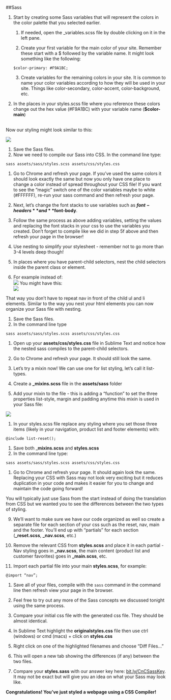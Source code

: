 ##Sass


1. Start by creating some Sass variables that will represent the colors in the color palette that you selected earlier.

    1. If needed, open the _variables.scss file by double clicking on it in the left pane. 
    
    2. Create your first variable for the main color of your site. Remember these start with a $ followed by the variable name.  It might look something like the following:
    
    ```
    $color-primary: #F9A1BC;
    ```
    
    3. Create variables for the remaining colors in your site.  It is common to name your color variables according to how they will be used in your site.  Things like color-secondary, color-accent, color-background, etc.
    
1. In the places in your styles.scss file where you reference these colors change out the hex value (#F9A1BC) with your variable name (**$color-main**)<br><br>

Now our styling might look similar to this:

![](../images/image06.png)

1. Save the Sass files.
1. Now we need to compile our Sass into CSS. In the command line type:

`sass assets/sass/styles.scss assets/css/styles.css`

1. Go to Chrome and refresh your page. If you’ve used the same colors it should look exactly the same but now you only have one place to change a color instead of spread throughout your CSS file! If you want to see the “magic” switch one of the color variables maybe to white (#FFFFFF), re-run your sass command and then refresh your page.
1. Next, let’s change the font stacks to use variables such as **$font-headers** and **$font-body**.

1. Follow the same process as above adding variables, setting the values and replacing the font stacks in your css to use the variables you created. Don’t forget to compile like we did in step 5f above and then refresh your page in the browser!

7. Use nesting to simplify your stylesheet - remember not to go more than 3-4 levels deep though!

1. In places where you have parent-child selectors, nest the child selectors inside the parent class or element.
1. For example instead of:<br>
![](../images/image05.png)
You might have this:<br>
![](../images/image01.png)

That way you don’t have to repeat nav in front of the child ul and li elements. Similar to the way you nest your html elements you can now organize your Sass file with nesting.

1. Save the Sass files.
1. In the command line type

`sass assets/sass/styles.scss assets/css/styles.css`

1. Open up your **assets/css/styles.css** file in Sublime Text and notice how the nested sass compiles to the parent-child selectors.
1. Go to Chrome and refresh your page. It should still look the same.

8. Let’s try a mixin now! We can use one for list styling, let’s call it list-types.

1. Create a **_mixins.scss** file in the **assets/sass** folder
1. Add your mixin to the file - this is adding a “function” to set the three properties list-style, margin and padding anytime this mixin is used in your Sass file:<br>

![](../images/image00.png)

1. In your styles.scss file replace any styling where you set those three items (likely in your navigation, product list and footer elements) with:

`@include list-reset();`

1. Save both _**mixins.scss** and **styles.scss**
1. In the command line type:

`sass assets/sass/styles.scss assets/css/styles.css`

1. Go to Chrome and refresh your page. It should again look the same. Replacing your CSS with Sass may not look very exciting but it reduces duplication in your code and makes it easier for you to change and maintain the code going forward!

You will typically just use Sass from the start instead of doing the translation from CSS but we wanted you to see the differences between the two types of styling.

9. We’ll want to make sure we have our code organized as well so create a separate file for each section of your css such as the reset, nav, main and the footer. You’ll end up with “partials” for each section (**_reset.scss**, **_nav.scss**, etc.)

1. Remove the relevant CSS from **styles.scss** and place it in each partial - Nav styling goes in **_nav.scss**, the main content (product list and customer favorites) goes in **_main.scss**, etc.
1. Import each partial file into your main **styles.scss**, for example:

`@import “nav”;`

1. Save all of your files, compile with the `sass` command in the command line then refresh view your page in the browser.

10. Feel free to try out any more of the Sass concepts we discussed tonight using the same process.

11. Compare your initial css file with the generated css file. They should be almost identical.

1. In Sublime Text highlight the **originalstyles.css** file then use ctrl (windows) or cmd (macs) + click on **styles.css**
1. Right click on one of the highlighted filenames and choose “Diff Files…”
1. This will open a new tab showing the differences (if any) between the two files.

1. Compare your **styles.sass** with our answer key here: [bit.ly/CnCSassKey](https://www.google.com/url?q=http://bit.ly/CnCSassKey&sa=D&ust=1478381675890000&usg=AFQjCNHy8sjHANATp6X20-ZMCmis6PP5pw). It may not be exact but will give you an idea on what your Sass may look like.

**Congratulations! You’ve just styled a webpage using a CSS Compiler!**

